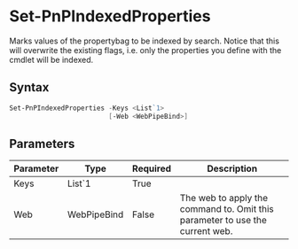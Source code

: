 # Set-PnPIndexedProperties
Marks values of the propertybag to be indexed by search. Notice that this will overwrite the existing flags, i.e. only the properties you define with the cmdlet will be indexed.
## Syntax
```powershell
Set-PnPIndexedProperties -Keys <List`1>
                         [-Web <WebPipeBind>]
```


## Parameters
Parameter|Type|Required|Description
---------|----|--------|-----------
|Keys|List`1|True||
|Web|WebPipeBind|False|The web to apply the command to. Omit this parameter to use the current web.|
